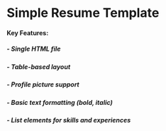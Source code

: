 # Simple Resume Template
#### Key Features:
##### - Single HTML file
##### - Table-based layout
##### - Profile picture support 
##### - Basic text formatting (bold, italic)
##### - List elements for skills and experiences